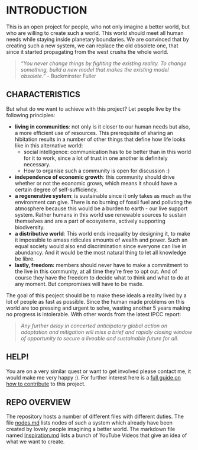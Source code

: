 # INTRODUCTION

This is an open project for people, who not only imagine a better world, but who are willing to create such a world. 
This world should meet all human needs while staying inside planetary boundaries. We are convinced that by creating such a new system, we can replace the old obsolete one, that since it started propagating from the west crushs the whole world.   
> *“You never change things by fighting the existing reality. To
change something, build a new model that makes the existing model obsolete.”* - Buckminster Fuller

## CHARACTERISTICS
But what do we want to achieve with this project?
Let people live by the following principles:

- **living in communities**: not only is it closer to our human needs but also, a more efficient use of resources. This prerequisite of sharing an hibitation results in a number of other things that define how life looks like in this alternative world:
  - social intelligence: communication has to be better than in this world for it to work, since a lot of trust in one another is definitely necessary.
  - How to organise such a community is open for discussion :)
- **independence of economic growth**: this community should drive whether or not the economic grows, which means it should have a certain degree of self-sufficiency.
- **a regenerative system**: is sustainable since it only takes as much as the environment can give. There is no burning of fossil fuel and polluting the atmosphere because this would be a burden to earth - our live support system. Rather humans in this world use renewable sources to sustain themselves and are a part of ecosystems, actively supporting biodiversity.
- **a distributive world**: This world ends inequality by designing it, to make it impossible to amass ridicules amounts of wealth and power. Such an equal society would also end discrimination since everyone can live in abundancy. And it would be the most natural thing to let all knowledge be libre.
- **lastly, freedom:** members should never have to make a commitment to the live in this community, at all time they're free to opt out. And of course they have the freedom to decide what to think and what to do at any moment. But compromises will have to be made.

The goal of this peoject should be to make these ideals a reality lived by a lot of people as fast as possible. Since the human made problems on this world are too pressing and urgent to solve, wasting another 5 years making no progress is intolerable. With other words from the latest IPCC report:
  > *Any further delay in concerted anticipatory global action on adaptation and mitigation will miss a brief and rapidly closing window of opportunity to secure a liveable and sustainable future for all.*

## HELP!

You are on a very similar quest or want to get involved please contact me, it would make me very happy :). For further interest here is a [full guide on how to contribute](https://github.com/protoporos/alternative-world/wiki/How-to-contribute) to this project.

## REPO OVERVIEW

The repository hosts a number of different files with different duties. The file [nodes.md](https://github.com/protoporos/alternative-world/blob/main/nodes.md) 
lists nodes of such a system which already have been created by lovely people imagining a better world.  The markdown file named [Inspiration.md](Inspiration.md) lists a bunch of YouTube Videos that give an idea of what we want to create.
